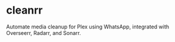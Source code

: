 # cleanrr
Automate media cleanup for Plex using WhatsApp, integrated with Overseerr, Radarr, and Sonarr.
